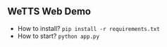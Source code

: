 ## WeTTS Web Demo

* How to install? `pip install -r requirements.txt`
* How to start? `python app.py`
